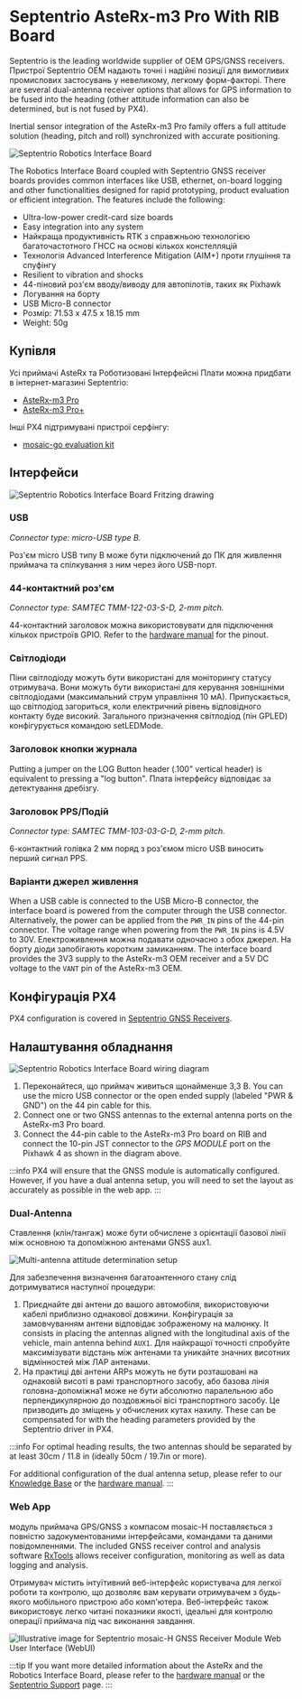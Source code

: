 # Septentrio AsteRx-m3 Pro With RIB Board

Septentrio is the leading worldwide supplier of OEM GPS/GNSS receivers.
Пристрої Septentrio OEM надають точні і надійні позиції для вимогливих промислових застосувань у невеликому, легкому форм-факторі.
There are several dual-antenna receiver options that allows for GPS information to be fused into the heading (other attitude information can also be determined, but is not fused by PX4).

Inertial sensor integration of the AsteRx-m3 Pro family offers a full attitude solution (heading, pitch and roll) synchronized with accurate positioning.

![Septentrio Robotics Interface Board](../../assets/hardware/gps/septentrio_sbf/asterx_m3_and_rib_board.png)

The Robotics Interface Board coupled with Septentrio GNSS receiver boards provides common interfaces like USB, ethernet, on-board logging and other functionalities designed for rapid prototyping, product evaluation or efficient integration.
The features include the following:

- Ultra-low-power credit-card size boards
- Easy integration into any system
- Найкраща продуктивність RTK з справжньою технологією багаточастотного ГНСС на основі кількох констелляцій
- Технологія Advanced Interference Mitigation (AIM+) проти глушіння та спуфінгу
- Resilient to vibration and shocks
- 44-піновий роз'єм вводу/виводу для автопілотів, таких як Pixhawk
- Логування на борту
- USB Micro-B connector
- Розмір: 71.53 x 47.5 x 18.15 mm
- Weight: 50g

## Купівля

Усі приймачі AsteRx та Роботизовані Інтерфейсні Плати можна придбати в інтернет-магазині Septentrio:

- [AsteRx-m3 Pro](https://web.septentrio.com/l/858493/2022-04-19/xgrrz)
- [AsteRx-m3 Pro+](https://web.septentrio.com/l/858493/2022-04-19/xgrs3)

Інші PX4 підтримувані пристрої серфінгу:

- [mosaic-go evaluation kit](../gps_compass/septentrio_mosaic-go.md)

## Інтерфейси

![Septentrio Robotics Interface Board Fritzing drawing](../../assets/hardware/gps/septentrio_sbf/rib.png)

### USB

_Connector type: micro-USB type B._

Роз'єм micro USB типу B може бути підключений до ПК для живлення приймача та спілкування з ним через його USB-порт.

### 44-контактний роз'єм

_Connector type: SAMTEC TMM-122-03-S-D, 2-mm pitch._

44-контактний заголовок можна використовувати для підключення кількох пристроїв GPIO.
Refer to the [hardware manual](https://web.septentrio.com/l/858493/2022-04-19/xgrsw) for the pinout.

### Світлодіоди

Піни світлодіоду можуть бути використані для моніторингу статусу отримувача.
Вони можуть бути використані для керування зовнішніми світлодіодами (максимальний струм управління 10 мА).
Припускається, що світлодіод загориться, коли електричний рівень відповідного контакту буде високий.
Загального призначення світлодіод (пін GPLED) конфігурується командою setLEDMode.

### Заголовок кнопки журнала

Putting a jumper on the LOG Button header (.100" vertical header) is equivalent to pressing a "log button".
Плата інтерфейсу відповідає за детектування дребізгу.

### Заголовок PPS/Подій

_Connector type: SAMTEC TMM-103-03-G-D, 2-mm pitch._

6-контактний голівка 2 мм поряд з роз'ємом micro USB виносить перший сигнал PPS.

### Варіанти джерел живлення

When a USB cable is connected to the USB Micro-B connector, the interface board is powered from the computer through the USB connector.
Alternatively, the power can be applied from the `PWR_IN` pins of the 44-pin connector.
The voltage range when powering from the `PWR_IN` pins is 4.5V to 30V.
Електроживлення можна подавати одночасно з обох джерел.
На борту діоди запобігають коротким замиканням.
The interface board provides the 3V3 supply to the AsteRx-m3 OEM receiver and a 5V DC voltage to the `VANT` pin of the AsteRx-m3 OEM.

## Конфігурація PX4

PX4 configuration is covered in [Septentrio GNSS Receivers](../gps_compass/septentrio.md).

## Налаштування обладнання

![Septentrio Robotics Interface Board wiring diagram](../../assets/hardware/gps/septentrio_sbf/rib_wiring.png)

1. Переконайтеся, що приймач живиться щонайменше 3,3 В. You can use the micro USB connector or the open ended supply (labeled "PWR & GND") on the 44 pin cable for this.
2. Connect one or two GNSS antennas to the external antenna ports on the AsteRx-m3 Pro board.
3. Connect the 44-pin cable to the AsteRx-m3 Pro board on RIB and connect the 10-pin JST connector to the _GPS MODULE_ port on the Pixhawk 4 as shown in the diagram above.

:::info
PX4 will ensure that the GNSS module is automatically configured. However, if you have a dual
antenna setup, you will need to set the layout as accurately as possible in the web app.
:::

### Dual-Antenna

Ставлення (клін/тангаж) може бути обчислене з орієнтації базової лінії між основною та допоміжною антенами GNSS aux1.

![Multi-antenna attitude determination setup](../../assets/hardware/gps/septentrio_sbf/multi-antenna_attitude_setup.png)

Для забезпечення визначення багатоантенного стану слід дотримуватися наступної процедури:

1. Приєднайте дві антени до вашого автомобіля, використовуючи кабелі приблизно однакової довжини.
   Конфігурація за замовчуванням антени відповідає зображеному на малюнку.
   It consists in placing the antennas aligned with the longitudinal axis of the vehicle, main antenna behind `AUX1`.
   Для найкращої точності спробуйте максимізувати відстань між антенами та уникайте значних висотних відмінностей між ЛАР антенами.
2. На практиці дві антени ARPs можуть не бути розташовані на однаковій висоті в рамі транспортного засобу, або базова лінія головна-допоміжна1 може не бути абсолютно паралельною або перпендикулярною до поздовжньої вісі транспортного засобу.
   Це призводить до зміщень у обчислених кутах нахилу.
   These can be compensated for with the heading parameters provided by the Septentrio driver in PX4.

:::info
For optimal heading results, the two antennas should be separated by at least 30cm / 11.8 in (ideally 50cm / 19.7in or more).

For additional configuration of the dual antenna setup, please refer to our [Knowledge Base](https://support.septentrio.com/l/858493/2022-04-19/xgrsh) or the [hardware manual](https://web.septentrio.com/l/858493/2022-04-19/xgrsl).
:::

### Web App

модуль приймача GPS/GNSS з компасом mosaic-H поставляється з повністю задокументованими інтерфейсами, командами та даними повідомленнями.
The included GNSS receiver control and analysis software [RxTools](https://web.septentrio.com/l/858493/2022-04-19/xgrss) allows receiver configuration,
monitoring as well as data logging and analysis.

Отримувач містить інтуїтивний веб-інтерфейс користувача для легкої роботи та контролю, що дозволяє вам керувати отримувачем з будь-якого мобільного пристрою або комп'ютера.
Веб-інтерфейс також використовує легко читані показники якості, ідеальні для контролю операції приймача під час виконання завдання.

![Illustrative image for Septentrio mosaic-H GNSS Receiver Module Web User Interface (WebUI)](../../assets/hardware/gps/septentrio_sbf/septentrio_mosaic_a5_h_t_clas_gnss_module_receiverwebui.png)

:::tip
If you want more detailed information about the AsteRx and the Robotics Interface Board, please refer to the [hardware manual](https://web.septentrio.com/l/858493/2022-04-19/xgrsw) or the [Septentrio Support](https://support.septentrio.com/l/858493/2022-04-19/xgrsz) page.
:::
